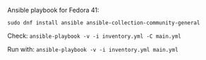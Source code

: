 Ansible playbook for Fedora 41:

`sudo dnf install ansible ansible-collection-community-general`

Check:
`ansible-playbook -v -i inventory.yml -C main.yml`

Run with:
`ansible-playbook -v -i inventory.yml main.yml`
